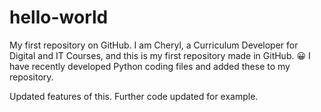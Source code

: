 # hello-world
My first repository on GitHub.
I am Cheryl, a Curriculum Developer for Digital and IT Courses, and this is my first repository made in GitHub. 
😀
I have recently developed Python coding files and added these to my repository.

Updated features of this.
Further code updated for example.
